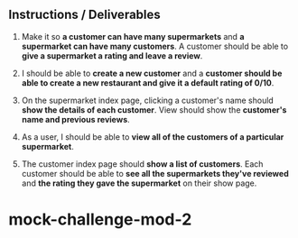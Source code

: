 ## Instructions / Deliverables

1. Make it so **a customer can have many supermarkets** and **a supermarket can have many customers**. A customer should be able to **give a supermarket a rating and leave a review**.

2. I should be able to **create a new customer** and a **customer should be able to create a new restaurant and give it a default rating of 0/10**.

3. On the supermarket index page, clicking a customer's name should **show the details of each customer**. View should show the **customer's name and previous reviews**.

4. As a user, I should be able to **view all of the customers of a particular supermarket**.

5. The customer index page should **show a list of customers**. Each customer should be able to **see all the supermarkets they've reviewed** and **the rating they gave the supermarket** on their show page.
# mock-challenge-mod-2
